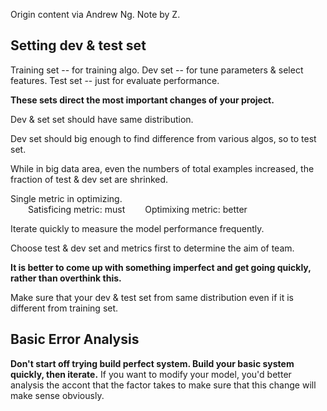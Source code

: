 Origin content via Andrew Ng.
Note by Z.
## Setting dev & test set

Training set -- for training algo.
Dev set -- for tune parameters & select features.
Test set -- just for evaluate performance.

**These sets direct the most important changes of your project.**

Dev & set set should have same distribution.

Dev set should big enough to find difference from various algos, so to test set.

While in big data area, even the numbers of total examples increased, the fraction of test & dev set are shrinked.

Single metric in optimizing.  
&emsp;&emsp;Satisficing metric: must 
&emsp;&emsp;Optimixing metric: better

Iterate quickly to measure the model performance frequently.

Choose test & dev set and metrics first to determine the aim of team.

**It is better to come up with something imperfect and get going quickly, rather than overthink this.**

Make sure that your dev & test set from same distribution even if it is different from training set.


## Basic Error Analysis
**Don't start off trying build perfect system. Build your basic system quickly, then iterate.**
If you want to modify your model, you'd better analysis the accont that the factor takes to make sure that this change will make sense obviously.
